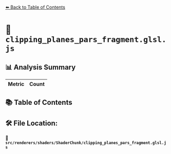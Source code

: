 [⬅️ Back to Table of Contents](../../../../index.md)

# 📄 `clipping_planes_pars_fragment.glsl.js`

## 📊 Analysis Summary

| Metric | Count |
|--------|-------|

## 📚 Table of Contents


## 🛠️ File Location:
📂 **`src/renderers/shaders/ShaderChunk/clipping_planes_pars_fragment.glsl.js`**